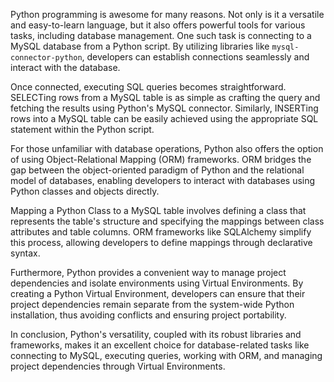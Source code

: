 Python programming is awesome for many reasons. Not only is it a versatile and easy-to-learn language, but it also offers powerful tools for various tasks, including database management. One such task is connecting to a MySQL database from a Python script. By utilizing libraries like `mysql-connector-python`, developers can establish connections seamlessly and interact with the database.

Once connected, executing SQL queries becomes straightforward. SELECTing rows from a MySQL table is as simple as crafting the query and fetching the results using Python's MySQL connector. Similarly, INSERTing rows into a MySQL table can be easily achieved using the appropriate SQL statement within the Python script.

For those unfamiliar with database operations, Python also offers the option of using Object-Relational Mapping (ORM) frameworks. ORM bridges the gap between the object-oriented paradigm of Python and the relational model of databases, enabling developers to interact with databases using Python classes and objects directly.

Mapping a Python Class to a MySQL table involves defining a class that represents the table's structure and specifying the mappings between class attributes and table columns. ORM frameworks like SQLAlchemy simplify this process, allowing developers to define mappings through declarative syntax.

Furthermore, Python provides a convenient way to manage project dependencies and isolate environments using Virtual Environments. By creating a Python Virtual Environment, developers can ensure that their project dependencies remain separate from the system-wide Python installation, thus avoiding conflicts and ensuring project portability.

In conclusion, Python's versatility, coupled with its robust libraries and frameworks, makes it an excellent choice for database-related tasks like connecting to MySQL, executing queries, working with ORM, and managing project dependencies through Virtual Environments.
